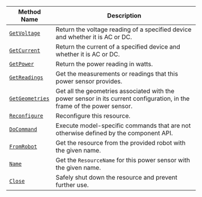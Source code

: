 <!-- prettier-ignore -->
| Method Name | Description |
| ----------- | ----------- |
| [`GetVoltage`](/components/power-sensor/#getvoltage) | Return the voltage reading of a specified device and whether it is AC or DC. |
| [`GetCurrent`](/components/power-sensor/#getcurrent) | Return the current of a specified device and whether it is AC or DC. |
| [`GetPower`](/components/power-sensor/#getpower) | Return the power reading in watts. |
| [`GetReadings`](/components/power-sensor/#getreadings) | Get the measurements or readings that this power sensor provides. |
| [`GetGeometries`](/components/power-sensor/#getgeometries) | Get all the geometries associated with the power sensor in its current configuration, in the frame of the power sensor. |
| [`Reconfigure`](/components/power-sensor/#reconfigure) | Reconfigure this resource. |
| [`DoCommand`](/components/power-sensor/#docommand) | Execute model-specific commands that are not otherwise defined by the component API. |
| [`FromRobot`](/components/power-sensor/#fromrobot) | Get the resource from the provided robot with the given name. |
| [`Name`](/components/power-sensor/#name) | Get the `ResourceName` for this power sensor with the given name. |
| [`Close`](/components/power-sensor/#close) | Safely shut down the resource and prevent further use. |
